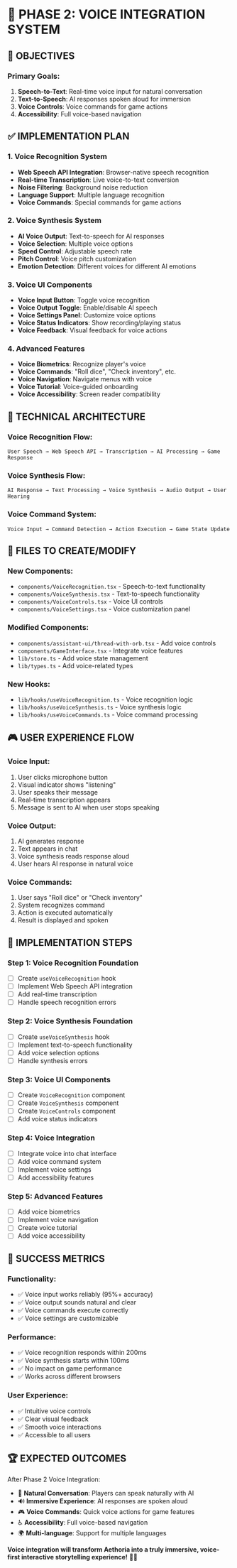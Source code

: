 # 🎤 **PHASE 2: VOICE INTEGRATION SYSTEM**

## 🎯 **OBJECTIVES**

### **Primary Goals:**
1. **Speech-to-Text**: Real-time voice input for natural conversation
2. **Text-to-Speech**: AI responses spoken aloud for immersion
3. **Voice Controls**: Voice commands for game actions
4. **Accessibility**: Full voice-based navigation

## ✅ **IMPLEMENTATION PLAN**

### **1. Voice Recognition System**
- **Web Speech API Integration**: Browser-native speech recognition
- **Real-time Transcription**: Live voice-to-text conversion
- **Noise Filtering**: Background noise reduction
- **Language Support**: Multiple language recognition
- **Voice Commands**: Special commands for game actions

### **2. Voice Synthesis System**
- **AI Voice Output**: Text-to-speech for AI responses
- **Voice Selection**: Multiple voice options
- **Speed Control**: Adjustable speech rate
- **Pitch Control**: Voice pitch customization
- **Emotion Detection**: Different voices for different AI emotions

### **3. Voice UI Components**
- **Voice Input Button**: Toggle voice recognition
- **Voice Output Toggle**: Enable/disable AI speech
- **Voice Settings Panel**: Customize voice options
- **Voice Status Indicators**: Show recording/playing status
- **Voice Feedback**: Visual feedback for voice actions

### **4. Advanced Features**
- **Voice Biometrics**: Recognize player's voice
- **Voice Commands**: "Roll dice", "Check inventory", etc.
- **Voice Navigation**: Navigate menus with voice
- **Voice Tutorial**: Voice-guided onboarding
- **Voice Accessibility**: Screen reader compatibility

## 🔧 **TECHNICAL ARCHITECTURE**

### **Voice Recognition Flow:**
```
User Speech → Web Speech API → Transcription → AI Processing → Game Response
```

### **Voice Synthesis Flow:**
```
AI Response → Text Processing → Voice Synthesis → Audio Output → User Hearing
```

### **Voice Command System:**
```
Voice Input → Command Detection → Action Execution → Game State Update
```

## 📁 **FILES TO CREATE/MODIFY**

### **New Components:**
- `components/VoiceRecognition.tsx` - Speech-to-text functionality
- `components/VoiceSynthesis.tsx` - Text-to-speech functionality
- `components/VoiceControls.tsx` - Voice UI controls
- `components/VoiceSettings.tsx` - Voice customization panel

### **Modified Components:**
- `components/assistant-ui/thread-with-orb.tsx` - Add voice controls
- `components/GameInterface.tsx` - Integrate voice features
- `lib/store.ts` - Add voice state management
- `lib/types.ts` - Add voice-related types

### **New Hooks:**
- `lib/hooks/useVoiceRecognition.ts` - Voice recognition logic
- `lib/hooks/useVoiceSynthesis.ts` - Voice synthesis logic
- `lib/hooks/useVoiceCommands.ts` - Voice command processing

## 🎮 **USER EXPERIENCE FLOW**

### **Voice Input:**
1. User clicks microphone button
2. Visual indicator shows "listening"
3. User speaks their message
4. Real-time transcription appears
5. Message is sent to AI when user stops speaking

### **Voice Output:**
1. AI generates response
2. Text appears in chat
3. Voice synthesis reads response aloud
4. User hears AI response in natural voice

### **Voice Commands:**
1. User says "Roll dice" or "Check inventory"
2. System recognizes command
3. Action is executed automatically
4. Result is displayed and spoken

## 🚀 **IMPLEMENTATION STEPS**

### **Step 1: Voice Recognition Foundation**
- [ ] Create `useVoiceRecognition` hook
- [ ] Implement Web Speech API integration
- [ ] Add real-time transcription
- [ ] Handle speech recognition errors

### **Step 2: Voice Synthesis Foundation**
- [ ] Create `useVoiceSynthesis` hook
- [ ] Implement text-to-speech functionality
- [ ] Add voice selection options
- [ ] Handle synthesis errors

### **Step 3: Voice UI Components**
- [ ] Create `VoiceRecognition` component
- [ ] Create `VoiceSynthesis` component
- [ ] Create `VoiceControls` component
- [ ] Add voice status indicators

### **Step 4: Voice Integration**
- [ ] Integrate voice into chat interface
- [ ] Add voice command system
- [ ] Implement voice settings
- [ ] Add accessibility features

### **Step 5: Advanced Features**
- [ ] Add voice biometrics
- [ ] Implement voice navigation
- [ ] Create voice tutorial
- [ ] Add voice accessibility

## 🎯 **SUCCESS METRICS**

### **Functionality:**
- ✅ Voice input works reliably (95%+ accuracy)
- ✅ Voice output sounds natural and clear
- ✅ Voice commands execute correctly
- ✅ Voice settings are customizable

### **Performance:**
- ✅ Voice recognition responds within 200ms
- ✅ Voice synthesis starts within 100ms
- ✅ No impact on game performance
- ✅ Works across different browsers

### **User Experience:**
- ✅ Intuitive voice controls
- ✅ Clear visual feedback
- ✅ Smooth voice interactions
- ✅ Accessible to all users

## 🏆 **EXPECTED OUTCOMES**

After Phase 2 Voice Integration:
- 🎤 **Natural Conversation**: Players can speak naturally with AI
- 🔊 **Immersive Experience**: AI responses are spoken aloud
- 🎮 **Voice Commands**: Quick voice actions for game features
- ♿ **Accessibility**: Full voice-based navigation
- 🌍 **Multi-language**: Support for multiple languages

**Voice integration will transform Aethoria into a truly immersive, voice-first interactive storytelling experience!** 🎤✨ 